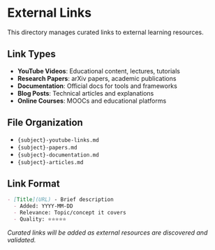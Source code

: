 # External Links

This directory manages curated links to external learning resources.

## Link Types

- **YouTube Videos**: Educational content, lectures, tutorials
- **Research Papers**: arXiv papers, academic publications
- **Documentation**: Official docs for tools and frameworks
- **Blog Posts**: Technical articles and explanations
- **Online Courses**: MOOCs and educational platforms

## File Organization

- `{subject}-youtube-links.md`
- `{subject}-papers.md`
- `{subject}-documentation.md`
- `{subject}-articles.md`

## Link Format

```markdown
- [Title](URL) - Brief description
  - Added: YYYY-MM-DD
  - Relevance: Topic/concept it covers
  - Quality: ⭐⭐⭐⭐⭐
```

*Curated links will be added as external resources are discovered and validated.*
